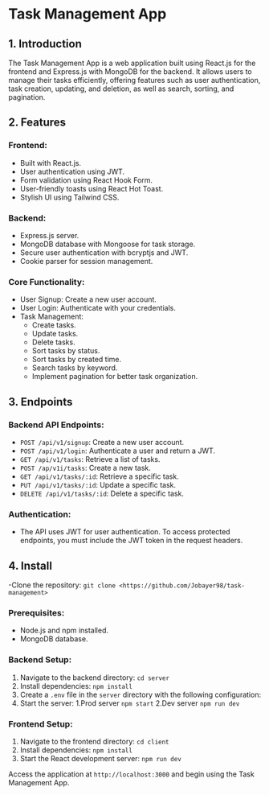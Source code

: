 # Task Management App

## 1. Introduction

The Task Management App is a web application built using React.js for the frontend and Express.js with MongoDB for the backend. It allows users to manage their tasks efficiently, offering features such as user authentication, task creation, updating, and deletion, as well as search, sorting, and pagination.

## 2. Features

### Frontend:

- Built with React.js.
- User authentication using JWT.
- Form validation using React Hook Form.
- User-friendly toasts using React Hot Toast.
- Stylish UI using Tailwind CSS.

### Backend:

- Express.js server.
- MongoDB database with Mongoose for task storage.
- Secure user authentication with bcryptjs and JWT.
- Cookie parser for session management.

### Core Functionality:

- User Signup: Create a new user account.
- User Login: Authenticate with your credentials.
- Task Management:
  - Create tasks.
  - Update tasks.
  - Delete tasks.
  - Sort tasks by status.
  - Sort tasks by created time.
  - Search tasks by keyword.
  - Implement pagination for better task organization.

## 3. Endpoints

### Backend API Endpoints:

- `POST /api/v1/signup`: Create a new user account.
- `POST /api/v1/login`: Authenticate a user and return a JWT.
- `GET /api/v1/tasks`: Retrieve a list of tasks.
- `POST /ap/v1i/tasks`: Create a new task.
- `GET /api/v1/tasks/:id`: Retrieve a specific task.
- `PUT /api/v1/tasks/:id`: Update a specific task.
- `DELETE /api/v1/tasks/:id`: Delete a specific task.

### Authentication:

- The API uses JWT for user authentication. To access protected endpoints, you must include the JWT token in the request headers.

## 4. Install

-Clone the repository: `git clone <https://github.com/Jobayer98/task-management>`

### Prerequisites:

- Node.js and npm installed.
- MongoDB database.

### Backend Setup:

1. Navigate to the backend directory: `cd server`
2. Install dependencies: `npm install`
3. Create a `.env` file in the `server` directory with the following configuration:
4. Start the server: 1.Prod server `npm start` 2.Dev server `npm run dev`

### Frontend Setup:

1. Navigate to the frontend directory: `cd client`
2. Install dependencies: `npm install`
3. Start the React development server: `npm run dev`

Access the application at `http://localhost:3000` and begin using the Task Management App.
